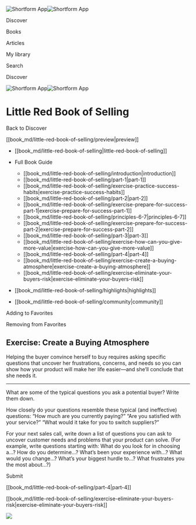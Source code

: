 ![Shortform App](/img/logo.36a2399e.svg)![Shortform App](/img/logo-dark.70c1b072.svg)

Discover

Books

Articles

My library

Search

Discover

![Shortform App](/img/logo.36a2399e.svg)![Shortform App](/img/logo-dark.70c1b072.svg)

# Little Red Book of Selling

Back to Discover

[[book_md/little-red-book-of-selling/preview|preview]]

  * [[book_md/little-red-book-of-selling|little-red-book-of-selling]]
  * Full Book Guide

    * [[book_md/little-red-book-of-selling/introduction|introduction]]
    * [[book_md/little-red-book-of-selling/part-1|part-1]]
    * [[book_md/little-red-book-of-selling/exercise-practice-success-habits|exercise-practice-success-habits]]
    * [[book_md/little-red-book-of-selling/part-2|part-2]]
    * [[book_md/little-red-book-of-selling/exercise-prepare-for-success-part-1|exercise-prepare-for-success-part-1]]
    * [[book_md/little-red-book-of-selling/principles-6-7|principles-6-7]]
    * [[book_md/little-red-book-of-selling/exercise-prepare-for-success-part-2|exercise-prepare-for-success-part-2]]
    * [[book_md/little-red-book-of-selling/part-3|part-3]]
    * [[book_md/little-red-book-of-selling/exercise-how-can-you-give-more-value|exercise-how-can-you-give-more-value]]
    * [[book_md/little-red-book-of-selling/part-4|part-4]]
    * [[book_md/little-red-book-of-selling/exercise-create-a-buying-atmosphere|exercise-create-a-buying-atmosphere]]
    * [[book_md/little-red-book-of-selling/exercise-eliminate-your-buyers-risk|exercise-eliminate-your-buyers-risk]]
  * [[book_md/little-red-book-of-selling/highlights|highlights]]
  * [[book_md/little-red-book-of-selling/community|community]]



Adding to Favorites 

Removing from Favorites 

## Exercise: Create a Buying Atmosphere

Helping the buyer convince herself to buy requires asking specific questions that uncover her frustrations, concerns, and needs so you can show how your product will make her life easier—and she’ll conclude that she needs it.

* * *

What are some of the typical questions you ask a potential buyer? Write them down.

How closely do your questions resemble these typical (and ineffective) questions: “How much are you currently paying?” “Are you satisfied with your service?” “What would it take for you to switch suppliers?”

For your next sales call, write down a list of questions you can ask to uncover customer needs and problems that your product can solve. (For example, write questions starting with: What do you look for in choosing a…? How do you determine…? What’s been your experience with…? What would you change…? What’s your biggest hurdle to…? What frustrates you the most about…?)

Submit 

[[book_md/little-red-book-of-selling/part-4|part-4]]

[[book_md/little-red-book-of-selling/exercise-eliminate-your-buyers-risk|exercise-eliminate-your-buyers-risk]]

![](https://bat.bing.com/action/0?ti=56018282&Ver=2&mid=0c855f84-f4d9-4eab-ae04-2f9d67a858c7&sid=f30c5e70639211ee87d33f0876d93783&vid=f30c9700639211eeb3a75d830392c94f&vids=0&msclkid=N&pi=0&lg=en-US&sw=800&sh=600&sc=24&nwd=1&tl=Shortform%20%7C%20Little%20Red%20Book%20of%20Selling&p=https%3A%2F%2Fwww.shortform.com%2Fapp%2Fbook%2Flittle-red-book-of-selling%2Fexercise-create-a-buying-atmosphere&r=&lt=417&evt=pageLoad&sv=1&rn=218423)
